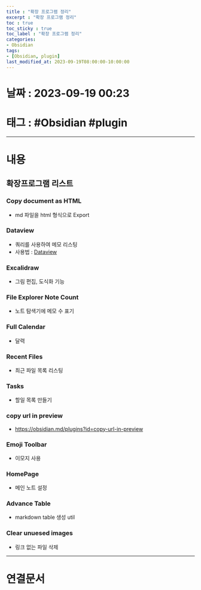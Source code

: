 ```yaml
---
title : "확장 프로그램 정리"
excerpt : "확장 프로그램 정리"
toc : true
toc_sticky : true
toc_label : "확장 프로그램 정리"
categories:
- Obsidian
tags:
- [Obsidian, plugin]
last_modified_at: 2023-09-19T08:00:00-10:00:00
---
```


# 날짜 : 2023-09-19 00:23

# 태그 : #Obsidian #plugin
---

# 내용

## 확장프로그램 리스트

### Copy document as HTML
-  md 파일을 html 형식으로 Export

### Dataview
- 쿼리를 사용하여 메모 리스팅
-  사용법 : [Dataview](../../obsidian/obsidian-Dataview)

### Excalidraw
- 그림 편집, 도식화 기능

### File Explorer Note Count
- 노트 탐색기에 메모 수 표기

### Full Calendar
- 달력

### Recent Files
- 최근 파일 목록 리스팅

### Tasks
- 할일 목록 만들기

### copy url in preview
- https://obsidian.md/plugins?id=copy-url-in-preview

### Emoji Toolbar
- 이모지 사용

### HomePage
- 메인 노트 설정

### Advance Table
- markdown table 생성 util

### Clear unuesed images
- 링크 없는 파일 삭제

---

# 연결문서

